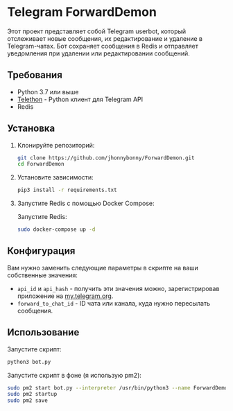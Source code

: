 # Telegram ForwardDemon

Этот проект представляет собой Telegram userbot, который отслеживает новые сообщения, их редактирование и удаление в Telegram-чатах. Бот сохраняет сообщения в Redis и отправляет уведомления при удалении или редактировании сообщений. 

## Требования

- Python 3.7 или выше
- [Telethon](https://github.com/LonamiWebs/Telethon) - Python клиент для Telegram API
- Redis

## Установка

1. Клонируйте репозиторий:
    ```bash
    git clone https://github.com/jhonnybonny/ForwardDemon.git
    cd ForwardDemon
    ```

2. Установите зависимости:
    ```bash
    pip3 install -r requirements.txt
    ```

3. Запустите Redis с помощью Docker Compose:

    Запустите Redis:

    ```bash
    sudo docker-compose up -d
    ```

## Конфигурация

Вам нужно заменить следующие параметры в скрипте на ваши собственные значения:

- `api_id` и `api_hash` - получить эти значения можно, зарегистрировав приложение на [my.telegram.org](https://my.telegram.org).
- `forward_to_chat_id` - ID чата или канала, куда нужно пересылать сообщения.

## Использование

Запустите скрипт:

```bash
python3 bot.py
```

Запустите скрипт в фоне (я использую pm2):

```bash
sudo pm2 start bot.py --interpreter /usr/bin/python3 --name ForwardDemon
sudo pm2 startup
sudo pm2 save 
